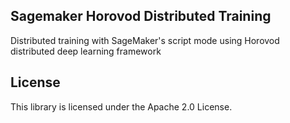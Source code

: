 ## Sagemaker Horovod Distributed Training

Distributed training with SageMaker's script mode using Horovod distributed deep learning framework

## License

This library is licensed under the Apache 2.0 License. 
